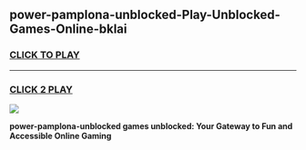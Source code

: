 
## power-pamplona-unblocked-Play-Unblocked-Games-Online-bklai
<h3>
<a href="https://premium76.site?title=power-pamplona-unblocked&ref=25A">CLICK TO PLAY</a></h3>
<hr>

<h3>
<a href="https://premium76.site?title=power-pamplona-unblocked&ref=25A">CLICK 2 PLAY</a>
  
</h3>

<a href="https://premium76.site?title=power-pamplona-unblocked&ref=25A"><img src="https://clearcache.store/games.png"></a>


**power-pamplona-unblocked games unblocked: Your Gateway to Fun and Accessible Online Gaming**
